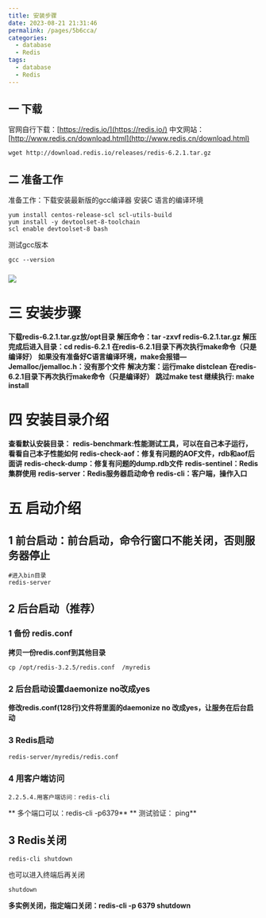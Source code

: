 ```yaml
---
title: 安装步骤
date: 2023-08-21 21:31:46
permalink: /pages/5b6cca/
categories:
  - database
  - Redis
tags:
  - database
  - Redis
---
```


## 一 下载
官网自行下载：[https://redis.io/](https://redis.io/)
中文网站：[http://www.redis.cn/download.html](http://www.redis.cn/download.html)
```shell
wget http://download.redis.io/releases/redis-6.2.1.tar.gz
```
## 二  准备工作
准备工作：下载安装最新版的gcc编译器
安装C 语言的编译环境
```shell
yum install centos-release-scl scl-utils-build
yum install -y devtoolset-8-toolchain
scl enable devtoolset-8 bash
```
测试gcc版本
```shell
gcc --version
```
### ![](https://raw.gitmirror.com/KwFruit/basic-picture-service/note-v1.0.0//img/202308222219403.png)
# 三 安装步骤
**下载redis-6.2.1.tar.gz放/opt目录**
**解压命令：tar -zxvf redis-6.2.1.tar.gz**
**解压完成后进入目录：cd redis-6.2.1**
**在redis-6.2.1目录下再次执行make命令（只是编译好）**
**如果没有准备好C语言编译环境，make会报错—Jemalloc/jemalloc.h：没有那个文件**
**解决方案：运行make distclean**
**在redis-6.2.1目录下再次执行make命令（只是编译好）**
**跳过make test 继续执行: make install**

# 四 安装目录介绍
**查看默认安装目录：**
**redis-benchmark:性能测试工具，可以在自己本子运行，看看自己本子性能如何**
**redis-check-aof：修复有问题的AOF文件，rdb和aof后面讲**
**redis-check-dump：修复有问题的dump.rdb文件**
**redis-sentinel：Redis集群使用**
**redis-server：Redis服务器启动命令**
**redis-cli：客户端，操作入口**

# 五 启动介绍
## 1 前台启动：前台启动，命令行窗口不能关闭，否则服务器停止
```shell
#进入bin目录 
redis-server
```
## 2 后台启动（推荐）
### 1 备份 redis.conf
**拷贝一份redis.conf到其他目录**
```shell
cp /opt/redis-3.2.5/redis.conf  /myredis
```
### 2 后台启动设置daemonize no改成yes
**修改redis.conf(128行)文件将里面的daemonize no 改成yes，让服务在后台启动**
### 3 Redis启动
```shell
redis-server/myredis/redis.conf
```
### 4 用客户端访问
```shell
2.2.5.4.用客户端访问：redis-cli
```
**  多个端口可以：redis-cli -p6379**
**  测试验证： ping**
## 3 Redis关闭
```shell
redis-cli shutdown
```
 也可以进入终端后再关闭
```shell
shutdown
```
**多实例关闭，指定端口关闭：redis-cli -p 6379 shutdown**
